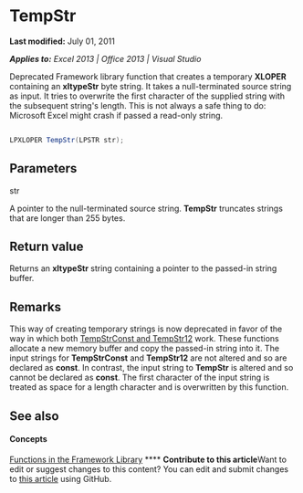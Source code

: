 
# TempStr

 **Last modified:** July 01, 2011

 _**Applies to:** Excel 2013 | Office 2013 | Visual Studio_

Deprecated Framework library function that creates a temporary  **XLOPER** containing an **xltypeStr** byte string. It takes a null-terminated source string as input. It tries to overwrite the first character of the supplied string with the subsequent string's length. This is not always a safe thing to do: Microsoft Excel might crash if passed a read-only string.


```C#

LPXLOPER TempStr(LPSTR str);
```


## Parameters

str

A pointer to the null-terminated source string.  **TempStr** truncates strings that are longer than 255 bytes.


## Return value

Returns an  **xltypeStr** string containing a pointer to the passed-in string buffer.


## Remarks

This way of creating temporary strings is now deprecated in favor of the way in which both  [TempStrConst and TempStr12](faf4ee4e-8d33-4cb3-ae16-5648a837ee4f.md) work. These functions allocate a new memory buffer and copy the passed-in string into it. The input strings for **TempStrConst** and **TempStr12** are not altered and so are declared as **const**. In contrast, the input string to  **TempStr** is altered and so cannot be declared as **const**. The first character of the input string is treated as space for a length character and is overwritten by this function.


## See also


#### Concepts


 [Functions in the Framework Library](7d9a13fd-9a4c-423e-bb08-4a5be57c7905.md)
****   **Contribute to this article**Want to edit or suggest changes to this content? You can edit and submit changes to  [this article](https://github.com/jhershey00/VBA_Excel_Test/OpenXMLCon/articles/b21b4868-babe-4255-9093-503172efa045.md) using GitHub.

